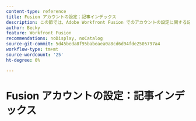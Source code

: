 ```yaml
---
content-type: reference
title: Fusion アカウントの設定：記事インデックス
description: この節では、Adobe Workfront Fusion でのアカウントの設定に関する記事を紹介します。
author: Becky
feature: Workfront Fusion
recommendations: noDisplay, noCatalog
source-git-commit: 5d45beda8f95babeaea0a8cd6d94fde2505797a4
workflow-type: tm+mt
source-wordcount: '25'
ht-degree: 0%

---
```



# Fusion アカウントの設定：記事インデックス
